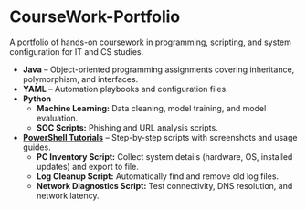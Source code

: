 # CourseWork-Portfolio
A portfolio of hands-on coursework in programming, scripting, and system configuration for IT and CS studies.

- **Java** – Object-oriented programming assignments covering inheritance, polymorphism, and interfaces.
- **YAML** – Automation playbooks and configuration files.
- **Python**  
  - **Machine Learning:** Data cleaning, model training, and model evaluation.  
  - **SOC Scripts:** Phishing and URL analysis scripts.
- **[PowerShell Tutorials](./PowerShell/README.md)** – Step-by-step scripts with screenshots and usage guides.
  - **PC Inventory Script:** Collect system details (hardware, OS, installed updates) and export to file.  
  - **Log Cleanup Script:** Automatically find and remove old log files.  
  - **Network Diagnostics Script:** Test connectivity, DNS resolution, and network latency.  

